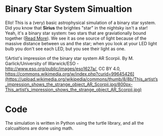 # Binary Star System Simualtion

Ello! This is a (very) basic astrophysical simulation of a binary star system. Did you know that **Sirius** the brightes "star" in the nightsky isn't a star! Yeah, it's a binary star system: two stars that are graviationally bound together ([Read More](https://en.wikipedia.org/wiki/Binary_star)). We see it as one source of light because of the massive distance between us and the star; when you look at your LED light bulb you don't see each LED, but you see their light as one.

![Artist's impression of the binary star system  AR Scorpii. By M. Garlick/University of Warwick/ESO - http://www.eso.org/public/images/eso1627a/, CC BY 4.0, https://commons.wikimedia.org/w/index.php?curid=99645426](https://upload.wikimedia.org/wikipedia/commons/thumb/8/8b/This_artist’s_impression_shows_the_strange_object_AR_Scorpii.jpg/800px-This_artist’s_impression_shows_the_strange_object_AR_Scorpii.jpg)

# Code

The simulation is written in Python using the turtle library, and all the calcualtions are done using math.
